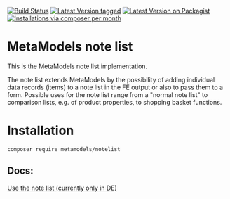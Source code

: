[![Build Status](https://github.com/MetaModels/notelist/actions/workflows/diagnostics.yml/badge.svg)](https://github.com/MetaModels/notelist/actions)
[![Latest Version tagged](http://img.shields.io/github/tag/MetaModels/notelist.svg)](https://github.com/MetaModels/notelist/tags)
[![Latest Version on Packagist](http://img.shields.io/packagist/v/MetaModels/notelist.svg)](https://packagist.org/packages/MetaModels/notelist)
[![Installations via composer per month](http://img.shields.io/packagist/dm/MetaModels/notelist.svg)](https://packagist.org/packages/MetaModels/notelist)

# MetaModels note list

This is the MetaModels note list implementation. 

The note list extends MetaModels by the possibility of adding individual data records (items) to a note list
in the FE output or also to pass them to a form. Possible uses for the note list range from a "normal note list" to
comparison lists, e.g. of product properties, to shopping basket functions.

# Installation

`composer require metamodels/notelist` 

Docs:
-----------

[Use the note list (currently only in DE)](https://metamodels.readthedocs.io/de/latest/manual/extended/notelist.html)

